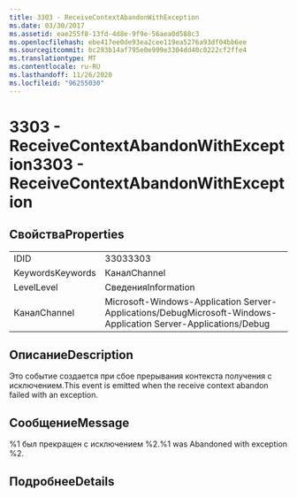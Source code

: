 ```yaml
---
title: 3303 - ReceiveContextAbandonWithException
ms.date: 03/30/2017
ms.assetid: eae255f8-13fd-4d8e-9f9e-56aea0d588c3
ms.openlocfilehash: ebe417ee0de93ea2cee119ea5276a93df04bb6ee
ms.sourcegitcommit: bc293b14af795e0e999e3304dd40c0222cf2ffe4
ms.translationtype: MT
ms.contentlocale: ru-RU
ms.lasthandoff: 11/26/2020
ms.locfileid: "96255030"
---
```

# <a name="3303---receivecontextabandonwithexception"></a><span data-ttu-id="e9bc4-102">3303 - ReceiveContextAbandonWithException</span><span class="sxs-lookup"><span data-stu-id="e9bc4-102">3303 - ReceiveContextAbandonWithException</span></span>

## <a name="properties"></a><span data-ttu-id="e9bc4-103">Свойства</span><span class="sxs-lookup"><span data-stu-id="e9bc4-103">Properties</span></span>  
  
|||  
|-|-|  
|<span data-ttu-id="e9bc4-104">ID</span><span class="sxs-lookup"><span data-stu-id="e9bc4-104">ID</span></span>|<span data-ttu-id="e9bc4-105">3303</span><span class="sxs-lookup"><span data-stu-id="e9bc4-105">3303</span></span>|  
|<span data-ttu-id="e9bc4-106">Keywords</span><span class="sxs-lookup"><span data-stu-id="e9bc4-106">Keywords</span></span>|<span data-ttu-id="e9bc4-107">Канал</span><span class="sxs-lookup"><span data-stu-id="e9bc4-107">Channel</span></span>|  
|<span data-ttu-id="e9bc4-108">Level</span><span class="sxs-lookup"><span data-stu-id="e9bc4-108">Level</span></span>|<span data-ttu-id="e9bc4-109">Сведения</span><span class="sxs-lookup"><span data-stu-id="e9bc4-109">Information</span></span>|  
|<span data-ttu-id="e9bc4-110">Канал</span><span class="sxs-lookup"><span data-stu-id="e9bc4-110">Channel</span></span>|<span data-ttu-id="e9bc4-111">Microsoft-Windows-Application Server-Applications/Debug</span><span class="sxs-lookup"><span data-stu-id="e9bc4-111">Microsoft-Windows-Application Server-Applications/Debug</span></span>|  
  
## <a name="description"></a><span data-ttu-id="e9bc4-112">Описание</span><span class="sxs-lookup"><span data-stu-id="e9bc4-112">Description</span></span>  

 <span data-ttu-id="e9bc4-113">Это событие создается при сбое прерывания контекста получения с исключением.</span><span class="sxs-lookup"><span data-stu-id="e9bc4-113">This event is emitted when the receive context abandon failed with an exception.</span></span>  
  
## <a name="message"></a><span data-ttu-id="e9bc4-114">Сообщение</span><span class="sxs-lookup"><span data-stu-id="e9bc4-114">Message</span></span>  

 <span data-ttu-id="e9bc4-115">%1 был прекращен с исключением %2.</span><span class="sxs-lookup"><span data-stu-id="e9bc4-115">%1 was Abandoned with exception %2.</span></span>  
  
## <a name="details"></a><span data-ttu-id="e9bc4-116">Подробнее</span><span class="sxs-lookup"><span data-stu-id="e9bc4-116">Details</span></span>
